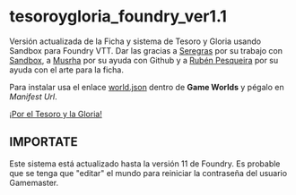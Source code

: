 # tesoroygloria_foundry_ver1.1
Versión actualizada de la Ficha y sistema de Tesoro y Gloria usando Sandbox para Foundry VTT. Dar las gracias a <a href="https://twitter.com/Rol_NL">Seregras</a> por su trabajo con <a href="https://gitlab.com/rolnl/sandbox-system-builder/">Sandbox</a>, a <a href="https://twitter.com/Musrha">Musrha</a> por su ayuda con Github y a <a href="https://twitter.com/PesqueiraRuben">Rubén Pesqueira</a> por su ayuda con el arte para la ficha.<br/>

Para instalar usa el enlace <a href="https://raw.githubusercontent.com/Konkuo/tesoroygloria_foundry_ver1.1/main/world.json">world.json</a> dentro de <b>Game Worlds</b> y pégalo en <i>Manifest Url</i>.<br/>

<a href="https://tesoroygloria.com/">¡Por el Tesoro y la Gloria!</a>


## IMPORTATE
Este sistema está actualizado hasta la versión 11 de Foundry.
Es probable que se tenga que "editar" el mundo para reiniciar la contraseña del usuario Gamemaster.
